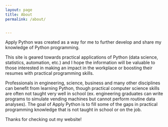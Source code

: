 ```yaml
---
layout: page
title: About
permalink: /about/


---
```

Apply Python was created as a way for me to further develop and share my knowledge of Python programming.

This site is geared towards practical applications of Python (data science, statistics, automation, etc.) and I hope the information will be valuable to those interested in making an impact in the workplace or boosting their resumes with practical programming skills.

Professionals in engineering, science, business and many other disciplines can benefit from learning Python, though practical computer science skills are often not taught very well in school (ex. engineering graduates can write programs to simulate vending machines but cannot perform routine data analyses). The goal of Apply Python is to fill some of the gaps in practical programming knowledge that is not taught in school or on the job.

Thanks for checking out my website!
